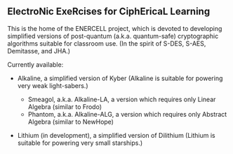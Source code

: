 ## ElectroNic ExeRcises for CiphEricaL Learning

This is the home of the ENERCELL project, which is devoted to developing simplified versions 
of post-quantum (a.k.a. quantum-safe) cryptographic algorithms suitable for classroom use.  (In the spirit of S-DES, S-AES, 
Demitasse, and JHA.)

Currently available:
- Alkaline, a simplified version of Kyber (Alkaline is suitable for powering very weak light-sabers.)
	- Smeagol, a.k.a. Alkaline-LA, a version which requires only Linear Algebra (similar to Frodo)
	- Phantom, a.k.a. Alkaline-ALG, a version which requires only Abstract Algebra (similar to NewHope)

- Lithium (in development), a simplified version of Dilithium (Lithium is suitable for powering very small starships.)